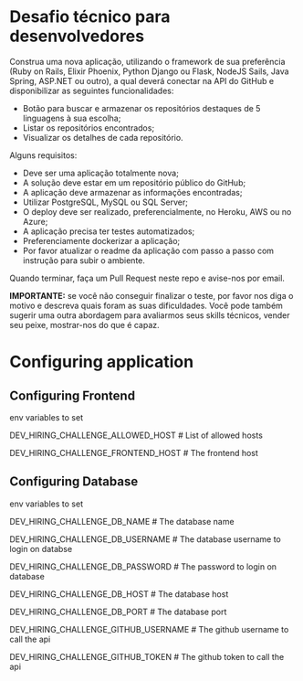 # Desafio técnico para desenvolvedores

Construa uma nova aplicação, utilizando o framework de sua preferência (Ruby on Rails, Elixir Phoenix, Python Django ou Flask, NodeJS Sails, Java Spring, ASP.NET ou outro), a qual deverá conectar na API do GitHub e disponibilizar as seguintes funcionalidades:

- Botão para buscar e armazenar os repositórios destaques de 5 linguagens à sua escolha;
- Listar os repositórios encontrados;
- Visualizar os detalhes de cada repositório.

Alguns requisitos:

- Deve ser uma aplicação totalmente nova;
- A solução deve estar em um repositório público do GitHub;
- A aplicação deve armazenar as informações encontradas;
- Utilizar PostgreSQL, MySQL ou SQL Server;
- O deploy deve ser realizado, preferencialmente, no Heroku, AWS ou no Azure;
- A aplicação precisa ter testes automatizados;
- Preferenciamente dockerizar a aplicação;
- Por favor atualizar o readme da aplicação com passo a passo com instrução para subir o ambiente.

Quando terminar, faça um Pull Request neste repo e avise-nos por email.

**IMPORTANTE:** se você não conseguir finalizar o teste, por favor nos diga o motivo e descreva quais foram as suas dificuldades. Você pode também sugerir uma outra abordagem para avaliarmos seus skills técnicos, vender seu peixe, mostrar-nos do que é capaz.


# Configuring application

## Configuring Frontend

env variables to set

DEV_HIRING_CHALLENGE_ALLOWED_HOST         # List of allowed hosts

DEV_HIRING_CHALLENGE_FRONTEND_HOST        # The frontend host

## Configuring Database

env variables to set

DEV_HIRING_CHALLENGE_DB_NAME              # The database name

DEV_HIRING_CHALLENGE_DB_USERNAME          # The database username to login on databse

DEV_HIRING_CHALLENGE_DB_PASSWORD          # The password to login on database

DEV_HIRING_CHALLENGE_DB_HOST              # The database host

DEV_HIRING_CHALLENGE_DB_PORT              # The database port

DEV_HIRING_CHALLENGE_GITHUB_USERNAME      # The github username to call the api

DEV_HIRING_CHALLENGE_GITHUB_TOKEN         # The github token to call the api
